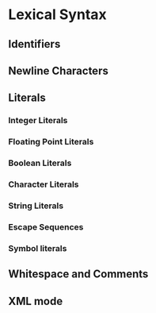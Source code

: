 # Lexical Syntax
## Identifiers
## Newline Characters
## Literals
### Integer Literals
### Floating Point Literals
### Boolean Literals
### Character Literals
### String Literals
### Escape Sequences
### Symbol literals
## Whitespace and Comments
## XML mode






















